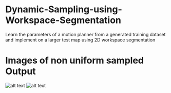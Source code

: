 # Dynamic-Sampling-using-Workspace-Segmentation
Learn the parameters of a motion planner from a generated training dataset and implement on a larger test map using 2D workspace segmentation

# Images of non uniform sampled Output
![alt text](https://github.com/Dhrumil-Kotadia/Dynamic-Sampling-using-Workspace-Segmentation/blob/main/Results/Iterations_without_outputs/Iteration5/Samled_TM4.png?raw=true)
![alt text](https://github.com/Dhrumil-Kotadia/Dynamic-Sampling-using-Workspace-Segmentation/blob/main/Results/Iterations_without_outputs/Iteration5/G38.png?raw=true)
